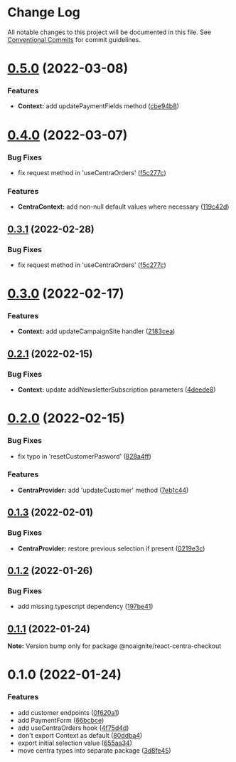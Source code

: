 # Change Log

All notable changes to this project will be documented in this file.
See [Conventional Commits](https://conventionalcommits.org) for commit guidelines.

# [0.5.0](https://github.com/noaignite/accelerator/compare/@noaignite/react-centra-checkout@0.4.0...@noaignite/react-centra-checkout@0.5.0) (2022-03-08)


### Features

* **Context:** add updatePaymentFields method ([cbe94b8](https://github.com/noaignite/accelerator/commit/cbe94b8e0f0906ed7f615ea1bb94c1b7acc133a6))





# [0.4.0](https://github.com/noaignite/accelerator/compare/@noaignite/react-centra-checkout@0.3.0...@noaignite/react-centra-checkout@0.4.0) (2022-03-07)


### Bug Fixes

* fix request method in 'useCentraOrders' ([f5c277c](https://github.com/noaignite/accelerator/commit/f5c277cb3a68c71516cc926d429cde8d5a7d98f2))


### Features

* **CentraContext:** add non-null default values where necessary ([119c42d](https://github.com/noaignite/accelerator/commit/119c42d88700fbc1c912b9527fe45dc57b65bee1))





## [0.3.1](https://github.com/noaignite/accelerator/compare/@noaignite/react-centra-checkout@0.3.0...@noaignite/react-centra-checkout@0.3.1) (2022-02-28)


### Bug Fixes

* fix request method in 'useCentraOrders' ([f5c277c](https://github.com/noaignite/accelerator/commit/f5c277cb3a68c71516cc926d429cde8d5a7d98f2))





# [0.3.0](https://github.com/noaignite/accelerator/compare/@noaignite/react-centra-checkout@0.2.1...@noaignite/react-centra-checkout@0.3.0) (2022-02-17)


### Features

* **Context:** add updateCampaignSite handler ([2183cea](https://github.com/noaignite/accelerator/commit/2183cea5a63330d4dc65543b4455f92388522290))





## [0.2.1](https://github.com/noaignite/accelerator/compare/@noaignite/react-centra-checkout@0.2.0...@noaignite/react-centra-checkout@0.2.1) (2022-02-15)


### Bug Fixes

* **Context:** update addNewsletterSubscription parameters ([4deede8](https://github.com/noaignite/accelerator/commit/4deede8d052ebac7643ea1eb82e43e31e403d961))





# [0.2.0](https://github.com/noaignite/accelerator/compare/@noaignite/react-centra-checkout@0.1.3...@noaignite/react-centra-checkout@0.2.0) (2022-02-15)


### Bug Fixes

* fix typo in 'resetCustomerPasword' ([828a4ff](https://github.com/noaignite/accelerator/commit/828a4ffa843448b9d0d54302a7a2c47d588b2409))


### Features

* **CentraProvider:** add 'updateCustomer' method ([7eb1c44](https://github.com/noaignite/accelerator/commit/7eb1c446471bd98a469f499c614264383de68ae0))





## [0.1.3](https://github.com/noaignite/accelerator/compare/@noaignite/react-centra-checkout@0.1.2...@noaignite/react-centra-checkout@0.1.3) (2022-02-01)


### Bug Fixes

* **CentraProvider:** restore previous selection if present ([0219e3c](https://github.com/noaignite/accelerator/commit/0219e3ce5f70adebe92fde0c49fef2c648cb2619))





## [0.1.2](https://github.com/noaignite/accelerator/compare/@noaignite/react-centra-checkout@0.1.1...@noaignite/react-centra-checkout@0.1.2) (2022-01-26)


### Bug Fixes

* add missing typescript dependency ([197be41](https://github.com/noaignite/accelerator/commit/197be413a5c57d1e77ce7671cc478ef02351d2ec))





## [0.1.1](https://github.com/noaignite/accelerator/compare/@noaignite/react-centra-checkout@0.1.0...@noaignite/react-centra-checkout@0.1.1) (2022-01-24)

**Note:** Version bump only for package @noaignite/react-centra-checkout





# 0.1.0 (2022-01-24)


### Features

* add customer endpoints ([0f620a1](https://github.com/noaignite/accelerator/commit/0f620a1d160dbe2b308f718a47baa870f8d3b046))
* add PaymentForm ([66bcbce](https://github.com/noaignite/accelerator/commit/66bcbce5696da4e394f0447510ce0a397e89eafc))
* add useCentraOrders hook ([4f75d4d](https://github.com/noaignite/accelerator/commit/4f75d4d0932b19fcefc00342b61f88b432d5c356))
* don't export Context as default ([80ddba4](https://github.com/noaignite/accelerator/commit/80ddba4af5f3fffb9f7ecc3bd7e7be4a28541fd2))
* export initial selection value ([655aa34](https://github.com/noaignite/accelerator/commit/655aa34b7c0122c5cd2e56787817186dc679cc92))
* move centra types into separate package ([3d8fe45](https://github.com/noaignite/accelerator/commit/3d8fe458d964ffe0c0fb72d9430a89c094f90361))
